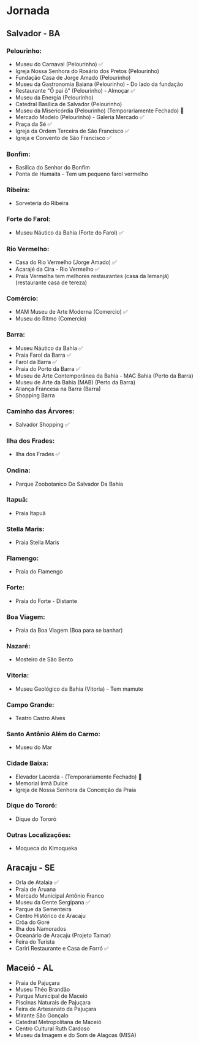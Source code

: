 # Jornada

## Salvador - BA

### Pelourinho:
- Museu do Carnaval (Pelourinho) ✅
- Igreja Nossa Senhora do Rosário dos Pretos (Pelourinho)
- Fundação Casa de Jorge Amado (Pelourinho)
- Museu da Gastronomia Baiana (Pelourinho) - Do lado da fundação
- Restaurante "Ô pai ô" (Pelourinho) - Almoçar ✅
- Museu da Energia (Pelourinho)
- Catedral Basílica de Salvador (Pelourinho)
- Museu da Misericórdia (Pelourinho) (Temporariamente Fechado) 🚫
- Mercado Modelo (Pelourinho) - Galeria Mercado ✅
- Praça da Sé ✅
- Igreja da Ordem Terceira de São Francisco ✅
- Igreja e Convento de São Francisco ✅

### Bonfim:
- Basilica do Senhor do Bonfim
- Ponta de Humaita - Tem um pequeno farol vermelho

### Ribeira:
- Sorveteria do Ribeira

### Forte do Farol:
- Museu Náutico da Bahia (Forte do Farol) ✅

### Rio Vermelho:
- Casa do Rio Vermelho (Jorge Amado) ✅
- Acarajé da Cira - Rio Vermelho ✅
- Praia Vermelha tem melhores restaurantes (casa da lemanjá) (restaurante casa de tereza)

### Comércio:
- MAM Museu de Arte Moderna (Comercio) ✅
- Museu do Ritmo (Comercio)

### Barra:
- Museu Náutico da Bahia ✅
- Praia Farol da Barra ✅
- Farol da Barra ✅
- Praia do Porto da Barra ✅
- Museu de Arte Contemporânea da Bahia - MAC Bahia (Perto da Barra)
- Museu de Arte da Bahia (MAB) (Perto da Barra)
- Aliança Francesa na Barra (Barra)
- Shopping Barra

### Caminho das Árvores:
- Salvador Shopping ✅

### Ilha dos Frades:
- Ilha dos Frades ✅

### Ondina:
- Parque Zoobotanico Do Salvador Da Bahia

### Itapuã:
- Praia Itapuã

### Stella Maris:
- Praia Stella Maris

### Flamengo:
- Praia do Flamengo

### Forte:
- Praia do Forte - Distante

### Boa Viagem:
- Praia da Boa Viagem (Boa para se banhar)

### Nazaré:
- Mosteiro de São Bento

### Vitoria:
- Museu Geológico da Bahia (Vitoria) - Tem mamute

### Campo Grande:
- Teatro Castro Alves

### Santo Antônio Além do Carmo:
- Museu do Mar

### Cidade Baixa:
- Elevador Lacerda - (Temporariamente Fechado) 🚫
- Memorial Irmã Dulce
- Igreja de Nossa Senhora da Conceição da Praia

### Dique do Tororó:
- Dique do Tororó

### Outras Localizações:
- Moqueca do Kimoqueka

## Aracaju - SE

- Orla de Atalaia ✅
- Praia de Aruana
- Mercado Municipal Antônio Franco
- Museu da Gente Sergipana ✅
- Parque da Sementeira
- Centro Histórico de Aracaju
- Crôa do Goré
- Ilha dos Namorados
- Oceanário de Aracaju (Projeto Tamar)
- Feira do Turista
- Cariri Restaurante e Casa de Forró ✅

## Maceió - AL

- Praia de Pajuçara
- Museu Théo Brandão 
- Parque Municipal de Maceió
- Piscinas Naturais de Pajuçara
- Feira de Artesanato da Pajuçara
- Mirante São Gonçalo
- Catedral Metropolitana de Maceió
- Centro Cultural Ruth Cardoso
- Museu da Imagem e do Som de Alagoas (MISA)